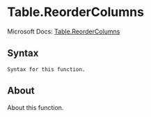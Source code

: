 ---
---

# Table.ReorderColumns

Microsoft Docs: [Table.ReorderColumns](https://docs.microsoft.com/en-us/powerquery-m/table-reordercolumns)

## Syntax

```powerquery-m
Syntax for this function.
```

## About

About this function.

